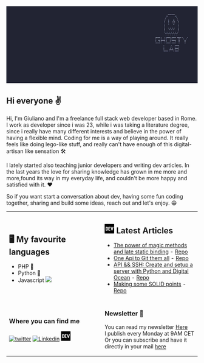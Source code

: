 <img src="https://github.com/Giuliano1993/Giuliano1993/blob/main/0002.png">

## Hi everyone ✌️

Hi, I'm Giuliano and I'm a freelance full stack web developer based in Rome.
 I work as developer since i was 23, while i was taking a literature degree, since i really have many different interests and believe in the power of having a flexible mind.
Coding for me is a way of playing around. It really feels like doing lego-like stuff, and really can't have enough of this digital-artisan like sensation 🛠️

I lately started also teaching junior developers and writing dev articles. In the last years the love for sharing knowledge has grown in me more and more,found its way in my everyday life, and couldn't be more happy and satisfied with it. ❤️

So if you want start a conversation about dev, having some fun coding together, sharing and build some ideas, reach out and let's enjoy. 😁

<table>
<tr>
<td>

## 🖥️ My favourite languages 
- PHP 🐘
- Python 🐍
- Javascript <img src="https://cdn.worldvectorlogo.com/logos/logo-javascript.svg" width="15px">

</td>
<td valign="top" width="50%">

## <a href="https://dev.to/giuliano1993"><img src="https://github.com/Giuliano1993/Giuliano1993/blob/main/devLogo.png" title="DEV" alt="DEV" width="25"/></a>   Latest Articles

- [The power of magic methods and late static binding](https://dev.to/giuliano1993/the-power-of-magic-methods-and-late-static-binding-4bj3) - [Repo](https://github.com/Giuliano1993/MagicMethodsAndLateBindingArticle)
- [One Api to Git them all](https://dev.to/giuliano1993/one-api-to-git-them-all-e8c) -  [Repo](https://github.com/Giuliano1993/git-providers-article)
- [API && SSH: Create and setup a server with Python and Digital Ocean](https://dev.to/giuliano1993/api-ssh-create-and-setup-a-server-with-python-and-digital-ocean-58e2) -  [Repo](https://github.com/Giuliano1993/doManager)
- [Making some SOLID points](https://dev.to/giuliano1993/making-some-solid-points-bp1) - [Repo](https://github.com/Giuliano1993/SOLID-explained-by-examples)


</td></tr>
<tr>
 <td>

  ### Where you can find me
  
  <a href="https://twitter.com/gosty93"><img src="https://cdn.worldvectorlogo.com/logos/twitter-3.svg" title="twitter" alt="twitter" width="25"/></a> 
  <a href="https://www.linkedin.com/in/giuliano-gostinfini/"><img src="https://cdn.worldvectorlogo.com/logos/linkedin-icon-2.svg" title="Linkedin" alt="Linkedin" width="25"/></a> 
  <a href="https://dev.to/giuliano1993"><img src="https://github.com/Giuliano1993/Giuliano1993/blob/main/devLogo.png" title="Devto" alt="Devto" width="25"/></a> 
 </td>
 <td>
  
  ### Newsletter 📧
  
  You can read my newsletter <a href="https://dev.to/giuliano1993/series/25147">Here</a><br>
  I publish every Monday at 9AM CET<br>
  Or you can subscribe and have it directly in your mail <a href="https://194f384b.sibforms.com/serve/MUIFAIKyVXuwU_3zwEsAWhAEVpQKwfLDf9-O6Qyr0VyjfW1bYN9LpmHp7Jf9NLjIivYWIeOQylYqBqp69tnhbqTn_1bQbUbcYRa3kqjdlm8adgu6_-Iw5kMvLORgvELqQFX94PN7PS7-g_dJyvHbLegf6BOzDmzIPjwW6Z-FztPnBq8YuhpXmJGV-Qj2-RtQSVvAQw6fEIk7KtLP">here</a>
 </td>
</tr>
</table>
